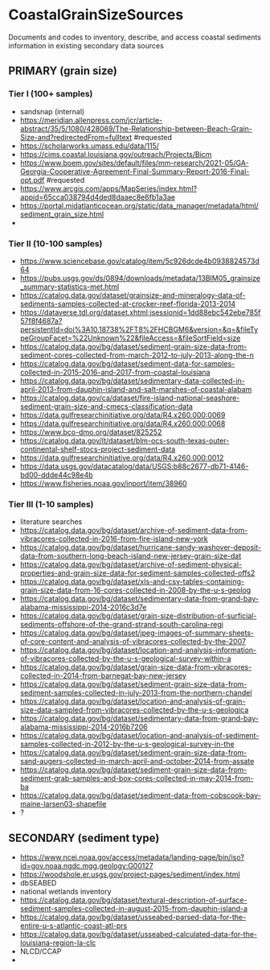 # CoastalGrainSizeSources
Documents and codes to inventory, describe, and access coastal sediments information in existing secondary data sources

## PRIMARY (grain size)

### Tier I (100+ samples)
* sandsnap (internal)
* https://meridian.allenpress.com/jcr/article-abstract/35/5/1080/428069/The-Relationship-between-Beach-Grain-Size-and?redirectedFrom=fulltext #requested
* https://scholarworks.umass.edu/data/115/
* https://cims.coastal.louisiana.gov/outreach/Projects/Bicm
* https://www.boem.gov/sites/default/files/mm-research/2021-05/GA-Georgia-Cooperative-Agreement-Final-Summary-Report-2016-Final-opt.pdf #requested
* https://www.arcgis.com/apps/MapSeries/index.html?appid=65cca038794d4ded8daaec8e6fb1a3ae
* https://portal.midatlanticocean.org/static/data_manager/metadata/html/sediment_grain_size.html 
* 

### Tier II (10-100 samples)
* https://www.sciencebase.gov/catalog/item/5c926dcde4b0938824573d64
* https://pubs.usgs.gov/ds/0894/downloads/metadata/13BIM05_grainsize_summary-statistics-met.html
* https://catalog.data.gov/dataset/grainsize-and-mineralogy-data-of-sediments-samples-collected-at-crocker-reef-florida-2013-2014
* https://dataverse.tdl.org/dataset.xhtml;jsessionid=1dd88ebc542ebe785f57f8f4687a?persistentId=doi%3A10.18738%2FT8%2FHCBGM6&version=&q=&fileTypeGroupFacet=%22Unknown%22&fileAccess=&fileSortField=size
* https://catalog.data.gov/bg/dataset/sediment-grain-size-data-from-sediment-cores-collected-from-march-2012-to-july-2013-along-the-n
* https://catalog.data.gov/bg/dataset/sediment-data-for-samples-collected-in-2015-2016-and-2017-from-coastal-louisiana
* https://catalog.data.gov/bg/dataset/sedimentary-data-collected-in-april-2013-from-dauphin-island-and-salt-marshes-of-coastal-alabam
* https://catalog.data.gov/ca/dataset/fire-island-national-seashore-sediment-grain-size-and-cmecs-classification-data
* https://data.gulfresearchinitiative.org/data/R4.x260.000:0069
* https://data.gulfresearchinitiative.org/data/R4.x260.000:0068
* https://www.bco-dmo.org/dataset/825252
* https://catalog.data.gov/lt/dataset/blm-ocs-south-texas-outer-continental-shelf-stocs-project-sediment-data
* https://data.gulfresearchinitiative.org/data/R4.x260.000:0012
* https://data.usgs.gov/datacatalog/data/USGS:b88c2677-db71-4146-bd00-ddde44c98e4b
* https://www.fisheries.noaa.gov/inport/item/38960

### Tier III (1-10 samples)
* literature searches
* https://catalog.data.gov/bg/dataset/archive-of-sediment-data-from-vibracores-collected-in-2016-from-fire-island-new-york
* https://catalog.data.gov/bg/dataset/hurricane-sandy-washover-deposit-data-from-southern-long-beach-island-new-jersey-grain-size-dat
* https://catalog.data.gov/bg/dataset/archive-of-sediment-physical-properties-and-grain-size-data-for-sediment-samples-collected-offs2
* https://catalog.data.gov/bg/dataset/xls-and-csv-tables-containing-grain-size-data-from-16-cores-collected-in-2008-by-the-u-s-geolog
* https://catalog.data.gov/bg/dataset/sedimentary-data-from-grand-bay-alabama-mississippi-2014-2016c3d7e
* https://catalog.data.gov/bg/dataset/grain-size-distribution-of-surficial-sediments-offshore-of-the-grand-strand-south-carolina-regi
* https://catalog.data.gov/bg/dataset/jpeg-images-of-summary-sheets-of-core-content-and-analysis-of-vibracores-collected-by-the-2007
* https://catalog.data.gov/bg/dataset/location-and-analysis-information-of-vibracores-collected-by-the-u-s-geological-survey-within-a
* https://catalog.data.gov/bg/dataset/grain-size-data-from-vibracores-collected-in-2014-from-barnegat-bay-new-jersey
* https://catalog.data.gov/bg/dataset/sediment-grain-size-data-from-sediment-samples-collected-in-july-2013-from-the-northern-chandel
* https://catalog.data.gov/bg/dataset/location-and-analysis-of-grain-size-data-sampled-from-vibracores-collected-by-the-u-s-geologica
* https://catalog.data.gov/bg/dataset/sedimentary-data-from-grand-bay-alabama-mississippi-2014-2016b7206
* https://catalog.data.gov/bg/dataset/location-and-analysis-of-sediment-samples-collected-in-2012-by-the-u-s-geological-survey-in-the
* https://catalog.data.gov/bg/dataset/sediment-grain-size-data-from-sand-augers-collected-in-march-april-and-october-2014-from-assate
* https://catalog.data.gov/bg/dataset/sediment-grain-size-data-from-sediment-grab-samples-and-box-cores-collected-in-may-2014-from-ba
* https://catalog.data.gov/bg/dataset/sediment-data-from-cobscook-bay-maine-larsen03-shapefile
* ?

## SECONDARY (sediment type)

* https://www.ncei.noaa.gov/access/metadata/landing-page/bin/iso?id=gov.noaa.ngdc.mgg.geology:G00127
* https://woodshole.er.usgs.gov/project-pages/sediment/index.html
* dbSEABED
* national wetlands inventory
* https://catalog.data.gov/bg/dataset/textural-description-of-surface-sediment-samples-collected-in-august-2015-from-dauphin-island-a
* https://catalog.data.gov/bg/dataset/usseabed-parsed-data-for-the-entire-u-s-atlantic-coast-atl-prs
* https://catalog.data.gov/bg/dataset/usseabed-calculated-data-for-the-louisiana-region-la-clc
* NLCD/CCAP
* 

